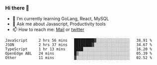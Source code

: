 ### Hi there 👋

- 🌱 I’m currently learning GoLang, React, MySQL
- 💬 Ask me about Javascript, Productivity tools 
- 📫 How to reach me: [Mail](mailto:kvaishak47@gmail.com) or [twitter](https://twitter.com/kvaish4k)

<!--START_SECTION:waka-->
```text
JavaScript     2 hrs 56 mins   █████████▓░░░░░░░░░░░░░░░   38.91 % 
JSON           2 hrs 37 mins   ████████▓░░░░░░░░░░░░░░░░   34.67 % 
TypeScript     1 hr 13 mins    ████░░░░░░░░░░░░░░░░░░░░░   16.20 % 
OpenEdge ABL   24 mins         █▒░░░░░░░░░░░░░░░░░░░░░░░   05.39 % 
Other          11 mins         ▓░░░░░░░░░░░░░░░░░░░░░░░░   02.52 % 
```
<!--END_SECTION:waka-->
